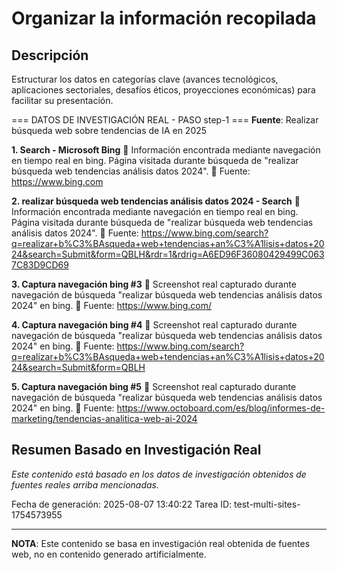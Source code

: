 # Organizar la información recopilada

## Descripción
Estructurar los datos en categorías clave (avances tecnológicos, aplicaciones sectoriales, desafíos éticos, proyecciones económicas) para facilitar su presentación.



=== DATOS DE INVESTIGACIÓN REAL - PASO step-1 ===
**Fuente**: Realizar búsqueda web sobre tendencias de IA en 2025


**1. Search - Microsoft Bing**
   📄 Información encontrada mediante navegación en tiempo real en bing. Página visitada durante búsqueda de "realizar búsqueda web tendencias análisis datos 2024".
   🔗 Fuente: https://www.bing.com


**2. realizar búsqueda web tendencias análisis datos 2024 - Search**
   📄 Información encontrada mediante navegación en tiempo real en bing. Página visitada durante búsqueda de "realizar búsqueda web tendencias análisis datos 2024".
   🔗 Fuente: https://www.bing.com/search?q=realizar+b%C3%BAsqueda+web+tendencias+an%C3%A1lisis+datos+2024&search=Submit&form=QBLH&rdr=1&rdrig=A6ED96F36080429499C0637C83D9CD69


**3. Captura navegación bing #3**
   📄 Screenshot real capturado durante navegación de búsqueda "realizar búsqueda web tendencias análisis datos 2024" en bing.
   🔗 Fuente: https://www.bing.com/


**4. Captura navegación bing #4**
   📄 Screenshot real capturado durante navegación de búsqueda "realizar búsqueda web tendencias análisis datos 2024" en bing.
   🔗 Fuente: https://www.bing.com/search?q=realizar+b%C3%BAsqueda+web+tendencias+an%C3%A1lisis+datos+2024&search=Submit&form=QBLH


**5. Captura navegación bing #5**
   📄 Screenshot real capturado durante navegación de búsqueda "realizar búsqueda web tendencias análisis datos 2024" en bing.
   🔗 Fuente: https://www.octoboard.com/es/blog/informes-de-marketing/tendencias-analitica-web-ai-2024



## Resumen Basado en Investigación Real
*Este contenido está basado en los datos de investigación obtenidos de fuentes reales arriba mencionadas.*

Fecha de generación: 2025-08-07 13:40:22
Tarea ID: test-multi-sites-1754573955

---
**NOTA**: Este contenido se basa en investigación real obtenida de fuentes web, no en contenido generado artificialmente.
